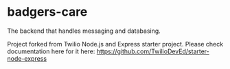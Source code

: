 # badgers-care
The backend that handles messaging and databasing.

Project forked from Twilio Node.js and Express starter project. 
Please check documentation here for it here: https://github.com/TwilioDevEd/starter-node-express
